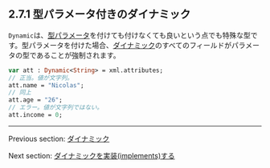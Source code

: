 ## 2.7.1 型パラメータ付きのダイナミック

`Dynamic`は、[型パラメータ](type-system-type-parameters.md)を付けても付けなくても良いという点でも特殊な型です。型パラメータを付けた場合、[ダイナミック](types-dynamic.md)のすべてのフィールドがパラメータの型であることが強制されます。

```haxe
var att : Dynamic<String> = xml.attributes;
// 正当。値が文字列。
att.name = "Nicolas";
// 同上
att.age = "26";
// エラー。値が文字列ではない。
att.income = 0;
```

---

Previous section: [ダイナミック](types-dynamic.md)

Next section: [ダイナミックを実装(implements)する](types-dynamic-implemented.md)